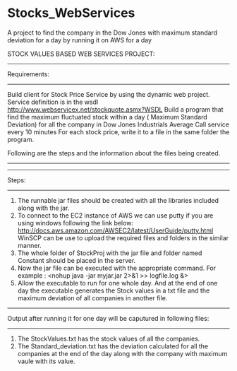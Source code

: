 # Stocks_WebServices
A project to find the company in the Dow Jones with maximum standard deviation for a day by running it on AWS for  a day


STOCK VALUES BASED WEB SERVICES PROJECT: 
*****************************************

Requirements:
**************
Build client for Stock Price Service by using the dynamic web project.
Service definition is in the wsdl <http://www.webservicex.net/stockquote.asmx?WSDL>
Build a program that find the maximum fluctuated stock within a day ( Maximum Standard Deviation) for all the company in Dow Jones Industrials Average 
Call service every 10 minutes
For each stock price, write it to a file in the same folder the program.


Following are the steps and the information about the files being created. 
***************************************************************************

*******
Steps:
*******
1. The runnable jar files should be created with all the libraries included along with the jar.
2. To connect to the EC2 instance of AWS we can use putty if you are using windows following the link below:
	<http://docs.aws.amazon.com/AWSEC2/latest/UserGuide/putty.html>
   WinSCP can be use to upload the required files and folders in the similar manner.
3. The whole folder of StockProj with the jar file and folder named Constant should be placed in the server.
4. Now the jar file can be executed with the appropriate command. For example : <nohup java -jar myjar.jar 2>&1 >> logfile.log &>
5. Allow the executable to run for one whole day. And at the end of one day the executable generates the Stock 
   values in a txt file and the maximum deviation of all companies in another file.


***************************************************************************
Output after running it for one day will be caputured in following files:
***************************************************************************
1. The StockValues.txt has the stock values of all the companies.
2. The Standard_deviation.txt has the deviation calculated for all the companies at the end of 
   the day along with the company with maximum vaule with its value.
